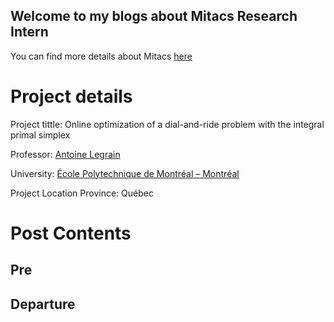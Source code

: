 ## Welcome to my blogs about Mitacs Research Intern

You can find more details about Mitacs [here](https://www.mitacs.ca/en/programs/globalink/globalink-research-internship)

# Project details
Project tittle: Online optimization of a dial-and-ride problem with the integral primal simplex

Professor: [Antoine Legrain](https://www.gerad.ca/en/people/antoine-legrain)

University: [École Polytechnique de Montréal – Montréal](https://www.polymtl.ca/)

Project Location Province: Québec


# Post Contents
## Pre
## Departure
